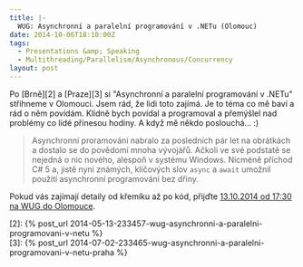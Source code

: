 ```yaml
---
title: |-
  WUG: Asynchronní a paralelní programování v .NETu (Olomouc)
date: 2014-10-06T18:10:00Z
tags:
  - Presentations &amp; Speaking
  - Multithreading/Parallelism/Asynchronous/Concurrency
layout: post
---
```

Po [Brně][2] a [Praze][3] si "Asynchronní a paralelní programování v .NETu" střihneme v Olomouci. Jsem rád, že lidi toto zajímá. Je to téma co mě baví a rád o něm povídám. Klidně bych povídal a programoval a přemýšlel nad problémy co lidé přinesou hodiny. A když mě někdo poslouchá... :) 

> Asynchronní proramování nabralo za posledních pár let na obrátkách a dostalo se do povědomí mnoha vývojářů. Ačkoli ve své podstatě se nejedná o nic nového, alespoň v systému Windows. Nicméně příchod C# 5 a, jistě nyní známých, klíčových slov `async` a `await` umožnil použití asynchronní programování bez dřiny.

Pokud vás zajímají detaily od křemíku až po kód, přijďte [13.10.2014 od 17:30 na WUG do Olomouce][1].

[1]: http://wug.cz/olomouc/akce/657-Asynchronni-a-paralelni-programovani-v-NETu
[2]: {% post_url 2014-05-13-233457-wug-asynchronni-a-paralelni-programovani-v-netu %}   
[3]: {% post_url 2014-07-02-233465-wug-asynchronni-a-paralelni-programovani-v-netu-praha %}